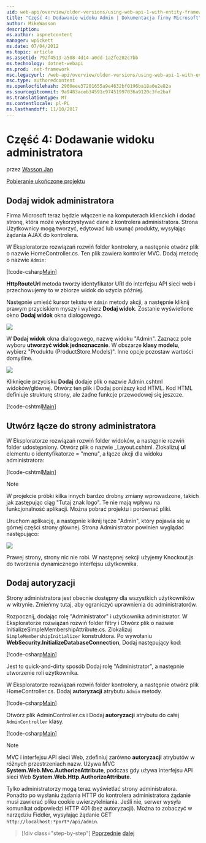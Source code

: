 ```yaml
---
uid: web-api/overview/older-versions/using-web-api-1-with-entity-framework-5/using-web-api-with-entity-framework-part-4
title: "Część 4: Dodawanie widoku Admin | Dokumentacja firmy Microsoft"
author: MikeWasson
description: 
ms.author: aspnetcontent
manager: wpickett
ms.date: 07/04/2012
ms.topic: article
ms.assetid: 792f4513-a508-4d14-a0dd-1a2fe282c7bb
ms.technology: dotnet-webapi
ms.prod: .net-framework
msc.legacyurl: /web-api/overview/older-versions/using-web-api-1-with-entity-framework-5/using-web-api-with-entity-framework-part-4
msc.type: authoredcontent
ms.openlocfilehash: 2960eee37201655a9e4632bf0196ba18a0e2e82a
ms.sourcegitcommit: 9a9483aceb34591c97451997036a9120c3fe2baf
ms.translationtype: MT
ms.contentlocale: pl-PL
ms.lasthandoff: 11/10/2017
---
```

<a name="part-4-adding-an-admin-view"></a>Część 4: Dodawanie widoku administratora
====================
przez [Wasson Jan](https://github.com/MikeWasson)

[Pobieranie ukończone projektu](http://code.msdn.microsoft.com/ASP-NET-Web-API-with-afa30545)

## <a name="add-an-admin-view"></a>Dodaj widok administratora

Firma Microsoft teraz będzie włączenie na komputerach klienckich i dodać stronę, która może wykorzystywać dane z kontrolera administratora. Strona Użytkownicy mogą tworzyć, edytować lub usunąć produkty, wysyłając żądania AJAX do kontrolera.

W Eksploratorze rozwiązań rozwiń folder kontrolery, a następnie otwórz plik o nazwie HomeController.cs. Ten plik zawiera kontroler MVC. Dodaj metodę o nazwie `Admin`:

[!code-csharp[Main](using-web-api-with-entity-framework-part-4/samples/sample1.cs)]

**HttpRouteUrl** metoda tworzy identyfikator URI do interfejsu API sieci web i przechowujemy to w zbiorze widok do użycia później.

Następnie umieść kursor tekstu w `Admin` metody akcji, a następnie kliknij prawym przyciskiem myszy i wybierz **Dodaj widok**. Zostanie wyświetlone okno **Dodaj widok** okna dialogowego.

![](using-web-api-with-entity-framework-part-4/_static/image1.png)

W **Dodaj widok** okna dialogowego, nazwę widoku "Admin". Zaznacz pole wyboru **utworzyć widok jednoznacznie**. W obszarze **klasy modelu**, wybierz "Produktu (ProductStore.Models)". Inne opcje pozostaw wartości domyślne.

![](using-web-api-with-entity-framework-part-4/_static/image2.png)

Kliknięcie przycisku **Dodaj** dodaje plik o nazwie Admin.cshtml widoków/głównej. Otwórz ten plik i Dodaj poniższy kod HTML. Kod HTML definiuje strukturę strony, ale żadne funkcje przewodowej się jeszcze.

[!code-cshtml[Main](using-web-api-with-entity-framework-part-4/samples/sample2.cshtml)]

## <a name="create-a-link-to-the-admin-page"></a>Utwórz łącze do strony administratora

W Eksploratorze rozwiązań rozwiń folder widoków, a następnie rozwiń folder udostępniony. Otwórz plik o nazwie \_Layout.cshtml. Zlokalizuj **ul** elementu o identyfikatorze = "menu", a łącze akcji dla widoku administratora:

[!code-cshtml[Main](using-web-api-with-entity-framework-part-4/samples/sample3.cshtml)]

> [!NOTE]
> W projekcie próbki kilka innych bardzo drobny zmiany wprowadzone, takich jak zastępując ciąg "Tutaj znak logo". Te nie mają wpływu na funkcjonalność aplikacji. Można pobrać projektu i porównać pliki.


Uruchom aplikację, a następnie kliknij łącze "Admin", który pojawia się w górnej części strony głównej. Strona Administrator powinien wyglądać następująco:

![](using-web-api-with-entity-framework-part-4/_static/image3.png)

Prawej strony, strony nic nie robi. W następnej sekcji użyjemy Knockout.js do tworzenia dynamicznego interfejsu użytkownika.

## <a name="add-authorization"></a>Dodaj autoryzacji

Strony administratora jest obecnie dostępny dla wszystkich użytkowników w witrynie. Zmieńmy tutaj, aby ograniczyć uprawnienia do administratorów.

Rozpocznij, dodając rolę "Administrator" i użytkownika administrator. W Eksploratorze rozwiązań rozwiń folder filtry i Otwórz plik o nazwie InitializeSimpleMembershipAttribute.cs. Zlokalizuj `SimpleMembershipInitializer` konstruktora. Po wywołaniu **WebSecurity.InitializeDatabaseConnection**, Dodaj następujący kod:

[!code-csharp[Main](using-web-api-with-entity-framework-part-4/samples/sample4.cs)]

Jest to quick-and-dirty sposób Dodaj rolę "Administrator", a następnie utworzenie roli użytkownika.

W Eksploratorze rozwiązań rozwiń folder kontrolery, a następnie otwórz plik HomeController.cs. Dodaj **autoryzacji** atrybutu `Admin` metody.

[!code-csharp[Main](using-web-api-with-entity-framework-part-4/samples/sample5.cs)]

Otwórz plik AdminController.cs i Dodaj **autoryzacji** atrybutu do całej `AdminController` klasy.

[!code-csharp[Main](using-web-api-with-entity-framework-part-4/samples/sample6.cs)]

> [!NOTE]
> MVC i interfejsu API sieci Web, zdefiniuj zarówno **autoryzacji** atrybutów w różnych przestrzeniach nazw. Używa MVC **System.Web.Mvc.AuthorizeAttribute**, podczas gdy używa interfejsu API sieci Web **System.Web.Http.AuthorizeAttribute**.


Tylko administratorzy mogą teraz wyświetlać strony administratora. Ponadto po wysłaniu żądania HTTP do kontrolera administratora żądanie musi zawierać pliku cookie uwierzytelniania. Jeśli nie, serwer wysyła komunikat odpowiedzi HTTP 401 (bez autoryzacji). Można to zobaczyć w narzędziu Fiddler, wysyłając żądanie GET `http://localhost:*port*/api/admin`.

>[!div class="step-by-step"]
[Poprzednie](using-web-api-with-entity-framework-part-3.md)
[dalej](using-web-api-with-entity-framework-part-5.md)

